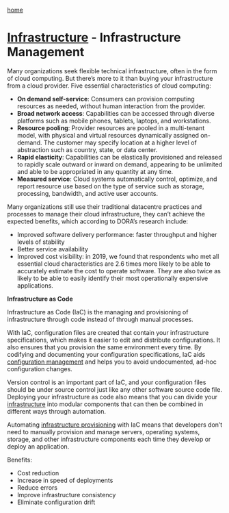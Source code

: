 [home](../README.md)
# [Infrastructure](README.md) - Infrastructure Management


Many organizations seek flexible technical infrastructure, often in the form of cloud computing. But there’s more to it than buying your infrastructure from a cloud provider. Five essential characteristics of cloud computing:

* **On demand self-service**: Consumers can provision computing resources as needed, without human interaction from the provider.
* **Broad network access**: Capabilities can be accessed through diverse platforms such as mobile phones, tablets, laptops, and workstations.
* **Resource pooling**: Provider resources are pooled in a multi-tenant model, with physical and virtual resources dynamically assigned on-demand. The customer may specify location at a higher level of abstraction such as country, state, or data center.
* **Rapid elasticity**: Capabilities can be elastically provisioned and released to rapidly scale outward or inward on demand, appearing to be unlimited and able to be appropriated in any quantity at any time.
* **Measured service**: Cloud systems automatically control, optimize, and report resource use based on the type of service such as storage, processing, bandwidth, and active user accounts.


Many organizations still use their traditional datacentre practices and processes to manage their cloud infrastructure, they can’t achieve the expected benefits, which according to DORA’s research include:

* Improved software delivery performance: faster throughput and higher levels of stability
* Better service availability
* Improved cost visibility: in 2019, we found that respondents who met all essential cloud characteristics are 2.6 times more likely to be able to accurately estimate the cost to operate software. They are also twice as likely to be able to easily identify their most operationally expensive applications.


**Infrastructure as Code**

Infrastructure as Code (IaC) is the managing and provisioning of infrastructure through code instead of through manual processes.

With IaC, configuration files are created that contain your infrastructure specifications, which makes it easier to edit and distribute configurations. It also ensures that you provision the same environment every time. By codifying and documenting your configuration specifications, IaC aids [configuration management](https://www.redhat.com/en/topics/automation/what-is-configuration-management) and helps you to avoid undocumented, ad-hoc configuration changes.

Version control is an important part of IaC, and your configuration files should be under source control just like any other software source code file. Deploying your infrastructure as code also means that you can divide your [infrastructure](https://www.redhat.com/en/technologies/management/ansible/infrastructure) into modular components that can then be combined in different ways through automation.

Automating [infrastructure provisioning](https://www.redhat.com/en/topics/automation/what-is-provisioning) with IaC means that developers don’t need to manually provision and manage servers, operating systems, storage, and other infrastructure components each time they develop or deploy an application.

Benefits:

* Cost reduction
* Increase in speed of deployments
* Reduce errors 
* Improve infrastructure consistency
* Eliminate configuration drift
